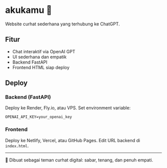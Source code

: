 # akukamu 💌

Website curhat sederhana yang terhubung ke ChatGPT.

## Fitur
- Chat interaktif via OpenAI GPT
- UI sederhana dan empatik
- Backend FastAPI
- Frontend HTML siap deploy

## Deploy

### Backend (FastAPI)
Deploy ke Render, Fly.io, atau VPS. Set environment variable:

```
OPENAI_API_KEY=your_openai_key
```

### Frontend
Deploy ke Netlify, Vercel, atau GitHub Pages. Edit URL backend di `index.html`.

---

🧠 Dibuat sebagai teman curhat digital: sabar, tenang, dan penuh empati.